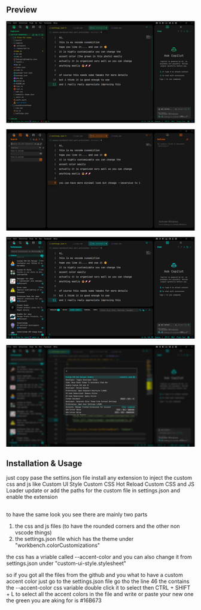 ## Preview
![screenshot1](<assets/Screenshot 2025-04-22 003537.png>)

![screenshot2](<assets/Screenshot 2025-04-22 004112.png>)

![screenshot3](<assets/Screenshot 2025-04-22 004256.png>)

![screenshot4](<assets/Screenshot 2025-04-22 011832.png>)

## Installation & Usage
just copy pase the settins.json file
install any extension to inject the custom css and js like
Custom UI Style
Custom CSS Hot Reload
Custom CSS and JS Loader
update or add the paths for the custom file in settings.json and enable the extension

##
to have the same look you see there are mainly two parts
1. the css and js files (to have the rounded corners and the other non vscode things)
2. the settings.json file which has the theme under "workbench.colorCustomizations"

the css has a vriable called --accent-color and you can also change it from settings.json under "custom-ui-style.stylesheet"

so if you got all the files from the github and you what to have a custom accent color just go to the settings.json file go tho the line 46 the contains the --accent-color css variable double click it to select then CTRL + SHIFT + L to select all the accent colors in the file and write or paste your new one the green you are aking for is #16B673